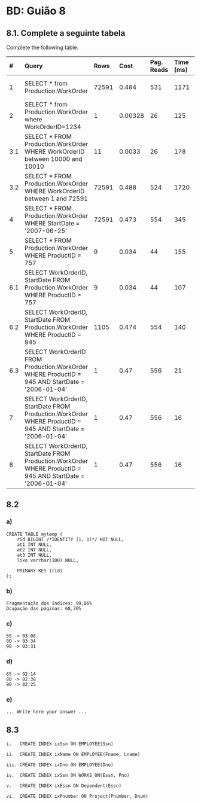 # BD: Guião 8

## ​8.1. Complete a seguinte tabela

Complete the following table.

| #    | Query                                                                                                      | Rows  | Cost  | Pag. Reads | Time (ms) | Index used | Index Op.            | Discussion |
| :--- | :--------------------------------------------------------------------------------------------------------- | :---- | :---- | :--------- | :-------- | :--------- | :------------------- | :--------- |
| 1    | SELECT * from Production.WorkOrder                                                                         | 72591 | 0.484 | 531        | 1171      |WorkOrderID          | Clustered Index Scan |            |
| 2    | SELECT * from Production.WorkOrder where WorkOrderID=1234                                                  |   1   |    0.00328  |     26      |     125     |     WorkOrderID      |           Clustered Index Seek          |            |
| 3.1  | SELECT * FROM Production.WorkOrder WHERE WorkOrderID between 10000 and 10010                               |    11   |   0.0033   |      26     |      178    |      WorkOrderID      |           Clustered Index Seek           |            |
| 3.2  | SELECT * FROM Production.WorkOrder WHERE WorkOrderID between 1 and 72591                                   |    72591    |  0.488    |      524     |      1720    |      WorkOrderID      |            Clustered Index Seek           |            |
| 4    | SELECT * FROM Production.WorkOrder WHERE StartDate = '2007-06-25'                                          |   72591    |   0.473   |      554     |      345    |       WorkOrderID     |         Clustered Index Scan             |            |
| 5    | SELECT * FROM Production.WorkOrder WHERE ProductID = 757                                                   |   9    |   0.034    |      44     |     155     |       ProductID     |          Key Lookup            |            |
| 6.1  | SELECT WorkOrderID, StartDate FROM Production.WorkOrder WHERE ProductID = 757                              |    9   |   0.034    |      44      |     107      |      ProductID Covered (StartDate)      |           Key Lookup           |            |
| 6.2  | SELECT WorkOrderID, StartDate FROM Production.WorkOrder WHERE ProductID = 945                              |   1105    |    0.474   |      554      |      140     |      ProductID Covered (StartDate)      |          Clustered Index Scan            |            |
| 6.3  | SELECT WorkOrderID FROM Production.WorkOrder WHERE ProductID = 945 AND StartDate = '2006-01-04'            |   1    |   0.47    |      556      |      21     |     ProductID Covered (StartDate)      |           Clustered Index Scan           |            |
| 7    | SELECT WorkOrderID, StartDate FROM Production.WorkOrder WHERE ProductID = 945 AND StartDate = '2006-01-04' |    1   |   0.47    |       556     |     16      |      ProductID and StartDate      |          Clustered Index Scan            |            |
| 8    | SELECT WorkOrderID, StartDate FROM Production.WorkOrder WHERE ProductID = 945 AND StartDate = '2006-01-04' |    1   |    0.47   |      556      |      16     |      Composite (ProductID, StartDate)     |            Clustered Index Scan          |            |

## ​8.2

### a)

```
CREATE TABLE mytemp ( 
    rid BIGINT /*IDENTITY (1, 1)*/ NOT NULL, 
    at1 INT NULL, 
    at2 INT NULL, 
    at3 INT NULL, 
    lixo varchar(100) NULL,

    PRIMARY KEY (rid)
);
```

### b)

```
Fragmentação dos índices: 99,06%
Ocupação das páginas: 68,76%
```

### c)

```
65 -> 03:08
80 -> 03:34
90 -> 03:31
```

### d)

```
65 -> 02:14
80 -> 02:38
90 -> 02:25
```

### e)

```
... Write here your answer ...
```

## ​8.3

```
i.   CREATE INDEX ixSsn ON EMPLOYEE(Ssn)

ii.  CREATE INDEX ixName ON EMPLOYEE(Fname, Lname)

iii. CREATE INDEX ixDno ON EMPLOYEE(Dno)

iv.  CREATE INDEX ixSsn ON WORKS_ON(Essn, Pno)

v.   CREATE INDEX ixEssn ON Dependent(Essn)

vi.  CREATE INDEX ixPnumber ON Project(Pnumber, Dnum)
```
